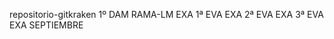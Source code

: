 repositorio-gitkraken
1º DAM
    RAMA-LM
        EXA 1ª EVA
        EXA 2ª EVA
        EXA 3ª EVA
        EXA SEPTIEMBRE